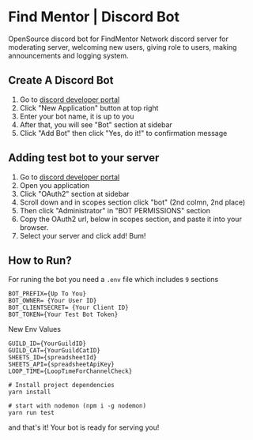 # Find Mentor | Discord Bot
OpenSource discord bot for FindMentor Network discord server for moderating server, welcoming new users, giving role to users, making announcements and logging system.


## Create A Discord Bot
1. Go to [discord developer portal](https://discord.com/developers/applications)
2. Click "New Application" button at top right
3. Enter your bot name, it is up to you
4. After that,  you will see "Bot" section at sidebar
5. Click "Add Bot" then click "Yes, do it!" to confirmation message

 ## Adding test bot to your server
 1. Go to [discord developer portal](https://discord.com/developers/applications)
 2. Open you application
 3. Click "OAuth2" section at sidebar
 4. Scroll down and in scopes section click "bot" (2nd colmn, 2nd place)
 5. Then click "Administrator" in "BOT PERMISSIONS" section
 6. Copy the OAuth2 url, below in scopes section, and paste it into your browser.
 7. Select your server and click add! Bum!

## How to Run?
For runing the bot you need a `.env` file which includes `9` sections
```env
BOT_PREFIX={Up To You}
BOT_OWNER= {Your User ID}
BOT_CLIENTSECRET= {Your Client ID}
BOT_TOKEN={Your Test Bot Token}
```
New Env Values
```env
GUILD_ID={YourGuildID}
GUILD_CAT={YourGuildCatID}
SHEETS_ID={spreadsheetId}
SHEETS_API={spreadsheetApiKey}
LOOP_TIME={LoopTımeForChannelCheck}
```

```
# Install project dependencies
yarn install

# start with nodemon (npm i -g nodemon)
yarn run test
```

and that's it! Your bot is ready for serving you!
